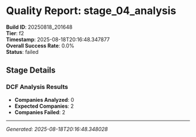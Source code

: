 # Quality Report: stage_04_analysis

**Build ID**: 20250818_201648  
**Tier**: f2  
**Timestamp**: 2025-08-18T20:16:48.347877  
**Overall Success Rate**: 0.0%  
**Status**: failed

## Stage Details

### DCF Analysis Results

- **Companies Analyzed**: 0
- **Expected Companies**: 2
- **Companies Failed**: 2

---
*Generated: 2025-08-18T20:16:48.348028*
